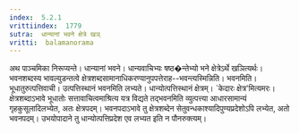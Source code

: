 ```yaml
---
index:  5.2.1
vrittiindex:  1779
sutra:  धान्यानां भवने क्षेत्रे खञ्
vritti:  balamanorama 
---
```


अथ पाञ्चमिका निरूप्यन्ते। धान्यानां भवने। धान्यवाचिभ्यः षष्ठ�न्तेभ्यो भने क्षेत्रेऽर्थे खञित्यर्थः। भवनशब्दस्य भावल्युडन्तत्वे क्षेत्रशब्दसामानाधिकरण्यानुपपत्तेराह--भवन्त्यस्मिन्निति। भवनमिति। भूधातुरुत्पत्तिवाची। उत्पत्तिस्थानं भवनमिति लभ्यते। धान्योत्पत्तिस्थानं क्षेत्रम्। `केदारः क्षेत्र'मित्यमरः। क्षेत्रशब्दाऽभावे भूधातोः सत्तावाचित्वमाश्रित्य यत्र विद्यते तद्भवनमिति व्युत्पत्त्या आधारसामान्यं गृहकुसूलादिलभ्येत, अतः क्षेत्रपदम्। भवनपदाऽभावे तु क्षेत्रशब्देन सेतुवन्धकाश्यादिपुण्यप्रदेशोऽपि लभ्येत, अतो भवनपदम्। उभयोपादाने तु धान्योत्पत्तिप्रदेश एव लभ्यत इति न पौनरुक्त्यम्। 

